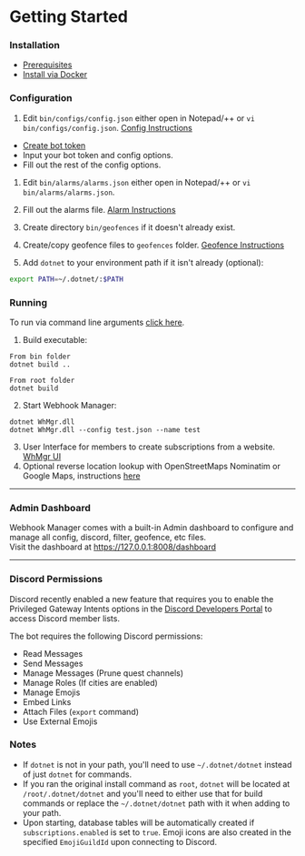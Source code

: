 # Getting Started  

### __Installation__  
- [Prerequisites](./prerequisites.md)  
- [Install via Docker](./docker.md)  

### __Configuration__  
1. Edit `bin/configs/config.json` either open in Notepad/++ or `vi bin/configs/config.json`. [Config Instructions](../config/config.md)  

  - [Create bot token](https://github.com/reactiflux/discord-irc/wiki/Creating-a-discord-bot-&-getting-a-token)  
  - Input your bot token and config options.  
  - Fill out the rest of the config options.

1. Edit `bin/alarms/alarms.json` either open in Notepad/++ or `vi bin/alarms/alarms.json`.  

1. Fill out the alarms file. [Alarm Instructions](../config/alarms.md)  

1. Create directory `bin/geofences` if it doesn't already exist.  

1. Create/copy geofence files to `geofences` folder. [Geofence Instructions](../config/geofences.md)  

1. Add `dotnet` to your environment path if it isn't already (optional):  
```sh
export PATH=~/.dotnet/:$PATH
```  

### __Running__  
To run via command line arguments [click here](../other/commandline.md).  

1. Build executable:  
```
From bin folder
dotnet build ..

From root folder  
dotnet build
```
2. Start Webhook Manager:  
```
dotnet WhMgr.dll
dotnet WhMgr.dll --config test.json --name test
```
3. User Interface for members to create subscriptions from a website. [WhMgr UI](https://github.com/versx/WhMgr-UI)  
4. Optional reverse location lookup with OpenStreetMaps Nominatim or Google Maps, instructions [here](../other/geocoding.md)  

<hr>

### __Admin Dashboard__
Webhook Manager comes with a built-in Admin dashboard to configure and manage all config, discord, filter, geofence, etc files.  
Visit the dashboard at https://127.0.0.1:8008/dashboard  
<hr>

### __Discord Permissions__  
Discord recently enabled a new feature that requires you to enable the Privileged Gateway Intents options in the [Discord Developers Portal](https://discord.com/developers/applications) to access Discord member lists.  

The bot requires the following Discord permissions:  

- Read Messages  
- Send Messages  
- Manage Messages (Prune quest channels)  
- Manage Roles (If cities are enabled)  
- Manage Emojis  
- Embed Links  
- Attach Files (`export` command)  
- Use External Emojis  


### __Notes__
- If `dotnet` is not in your path, you'll need to use `~/.dotnet/dotnet` instead of just `dotnet` for commands.  
- If you ran the original install command as `root`, `dotnet` will be located at `/root/.dotnet/dotnet` and you'll need to either use that for build commands or replace the `~/.dotnet/dotnet` path with it when adding to your path.
- Upon starting, database tables will be automatically created if `subscriptions.enabled` is set to `true`. Emoji icons are also created in the specified `EmojiGuildId` upon connecting to Discord.  
